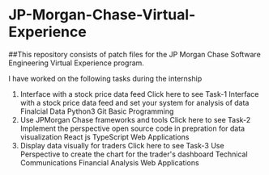 # JP-Morgan-Chase-Virtual-Experience

##This repository consists of patch files for the JP Morgan Chase Software Engineering Virtual Experience program. 

I have worked on the following tasks during the internship
1. Interface with a stock price data feed Click here to see Task-1
Interface with a stock price data feed and set your system for analysis of data
Finalcial Data
Python3
Git
Basic Programming
2. Use JPMorgan Chase frameworks and tools Click here to see Task-2
Implement the perspective open source code in prepration for data visualization
React js
TypeScript
Web Applications
3. Display data visually for traders Click here to see Task-3
Use Perspective to create the chart for the trader's dashboard
Technical Communications
Financial Analysis
Web Applications
